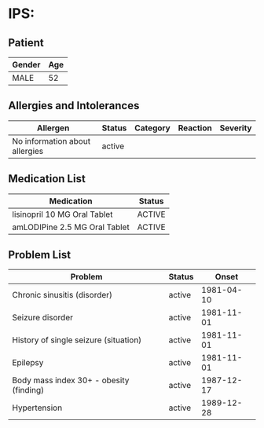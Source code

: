# IPS:

## Patient

|Gender|Age|
|---|---|
|MALE|52|

## Allergies and Intolerances

|Allergen|Status|Category|Reaction|Severity|
|---|---|---|---|---|
|No information about allergies|active||||

## Medication List

|Medication|Status|
|---|---|
|lisinopril 10 MG Oral Tablet|ACTIVE|
|amLODIPine 2.5 MG Oral Tablet|ACTIVE|

## Problem List

|Problem|Status|Onset|
|---|---|---|
|Chronic sinusitis (disorder)|active|1981-04-10|
|Seizure disorder|active|1981-11-01|
|History of single seizure (situation)|active|1981-11-01|
|Epilepsy|active|1981-11-01|
|Body mass index 30+ - obesity (finding)|active|1987-12-17|
|Hypertension|active|1989-12-28|
